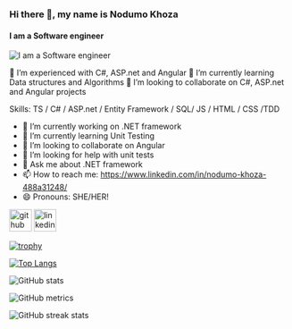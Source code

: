 ### Hi there 👋, my name is Nodumo Khoza
#### I am a Software engineer
![I am a Software engineer](https://arturssmirnovs.github.io/github-profile-readme-generator/images/banner.png)

👀 I’m experienced with C#, ASP.net and Angular
🌱 I’m currently learning Data structures and Algorithms 
💞️ I’m looking to collaborate on C#, ASP.net and Angular projects

Skills: TS / C# / ASP.net / Entity Framework / SQL/ JS / HTML / CSS /TDD

- 🔭 I’m currently working on .NET framework 
- 🌱 I’m currently learning Unit Testing 
- 👯 I’m looking to collaborate on Angular  
- 🤔 I’m looking for help with unit tests 
- 💬 Ask me about .NET framework 
- 📫 How to reach me: https://www.linkedin.com/in/nodumo-khoza-488a31248/ 
- 😄 Pronouns: SHE/HER! 


[<img src='https://cdn.jsdelivr.net/npm/simple-icons@3.0.1/icons/github.svg' alt='github' height='40'>](https://github.com/Nodumo-C-khoza)  [<img src='https://cdn.jsdelivr.net/npm/simple-icons@3.0.1/icons/linkedin.svg' alt='linkedin' height='40'>](https://www.linkedin.com/in/https://www.linkedin.com/in/nodumo-khoza-488a31248//)  

[![trophy](https://github-profile-trophy.vercel.app/?username=Nodumo-C-khoza)](https://github.com/ryo-ma/github-profile-trophy)

[![Top Langs](https://github-readme-stats.vercel.app/api/top-langs/?username=Nodumo-C-khoza)](https://github.com/anuraghazra/github-readme-stats)

![GitHub stats](https://github-readme-stats.vercel.app/api?username=Nodumo-C-khoza&show_icons=true&count_private=true)  

![GitHub metrics](https://metrics.lecoq.io/Nodumo-C-khoza)  

![GitHub streak stats](https://streak-stats.demolab.com/?user=Nodumo-C-khoza)  

